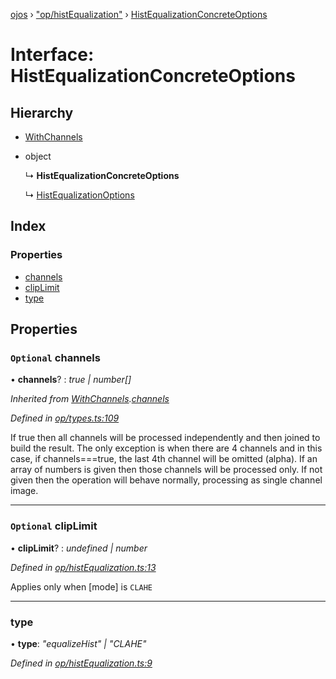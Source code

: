 [ojos](../README.md) › ["op/histEqualization"](../modules/_op_histequalization_.md) › [HistEqualizationConcreteOptions](_op_histequalization_.histequalizationconcreteoptions.md)

# Interface: HistEqualizationConcreteOptions

## Hierarchy

* [WithChannels](_op_types_.withchannels.md)

* object

  ↳ **HistEqualizationConcreteOptions**

  ↳ [HistEqualizationOptions](_op_histequalization_.histequalizationoptions.md)

## Index

### Properties

* [channels](_op_histequalization_.histequalizationconcreteoptions.md#optional-channels)
* [clipLimit](_op_histequalization_.histequalizationconcreteoptions.md#optional-cliplimit)
* [type](_op_histequalization_.histequalizationconcreteoptions.md#type)

## Properties

### `Optional` channels

• **channels**? : *true | number[]*

*Inherited from [WithChannels](_op_types_.withchannels.md).[channels](_op_types_.withchannels.md#optional-channels)*

*Defined in [op/types.ts:109](https://github.com/cancerberoSgx/mirada/blob/3544b58/ojos/src/op/types.ts#L109)*

If true then all channels will be processed independently and then joined to build the result. The only
exception is when there are 4 channels and in this case, if channels===true, the last 4th channel will be
omitted (alpha). If an array of numbers is given then those channels will be processed only. If not given
then the operation will behave normally, processing as single channel image.

___

### `Optional` clipLimit

• **clipLimit**? : *undefined | number*

*Defined in [op/histEqualization.ts:13](https://github.com/cancerberoSgx/mirada/blob/3544b58/ojos/src/op/histEqualization.ts#L13)*

Applies only when [mode] is `CLAHE`

___

###  type

• **type**: *"equalizeHist" | "CLAHE"*

*Defined in [op/histEqualization.ts:9](https://github.com/cancerberoSgx/mirada/blob/3544b58/ojos/src/op/histEqualization.ts#L9)*

